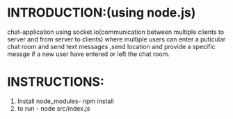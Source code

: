 # INTRODUCTION:(using node.js)
chat-application using socket.io(communication between multiple clients to server and from server to clients) where multiple users can enter a puticular chat room and send text messages ,send location and provide a specific messge if a new user have entered or left the chat room.

# INSTRUCTIONS:
1) Install node_modules- npm install
2) to run - node src/index.js
